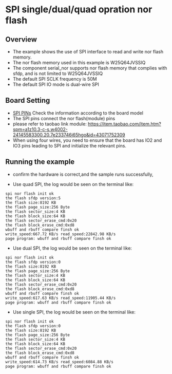 # SPI single/dual/quad opration nor flash

## Overview

- The example shows the use of SPI interface to read and write nor flash memory.
- The nor flash memory used in this example is W25Q64JVSSIQ
- The component serial_nor supports nor flash memory that complies with sfdp, and is not limited to W25Q64JVSSIQ
- The default SPI SCLK frequency is 50M
- The default SPI IO mode is dual-wire SPI

## Board Setting

- [SPI PINs](lab_board_app_spi_pin) Check the information according to the board model
- The SPI pins connect the nor flash(module) pins
- please refer to taobao link module: https://item.taobao.com/item.htm?spm=a1z10.3-c-s.w4002-24145583300.20.7e233746j65hgo&id=43071752309
- When using four wires, you need to ensure that the board has IO2 and IO3 pins leading to SPI and initialize the relevant pins.


## Running the example

- confirm the hardware is correct,and the sample runs successfully,

- Use quad SPI, the log would be seen on the terminal like:
```console
spi nor flash init ok
the flash sfdp version:5
the flash size:8192 KB
the flash page_size:256 Byte
the flash sector_size:4 KB
the flash block_size:64 KB
the flash sector_erase_cmd:0x20
the flash block_erase_cmd:0xd8
wbuff and rbuff compare finsh ok
write_speed:667.72 KB/s read_speed:22842.98 KB/s
page program: wbuff and rbuff compare finsh ok
```

- Use dual SPI, the log would be seen on the terminal like:
```console
spi nor flash init ok
the flash sfdp version:0
the flash size:8192 KB
the flash page_size:256 Byte
the flash sector_size:4 KB
the flash block_size:64 KB
the flash sector_erase_cmd:0x20
the flash block_erase_cmd:0xd8
wbuff and rbuff compare finsh ok
write_speed:617.63 KB/s read_speed:11905.44 KB/s
page program: wbuff and rbuff compare finsh ok
```

- Use single SPI, the log would be seen on the terminal like:
```console
spi nor flash init ok
the flash sfdp version:0
the flash size:8192 KB
the flash page_size:256 Byte
the flash sector_size:4 KB
the flash block_size:64 KB
the flash sector_erase_cmd:0x20
the flash block_erase_cmd:0xd8
wbuff and rbuff compare finsh ok
write_speed:614.73 KB/s read_speed:6084.88 KB/s
page program: wbuff and rbuff compare finsh ok
```
